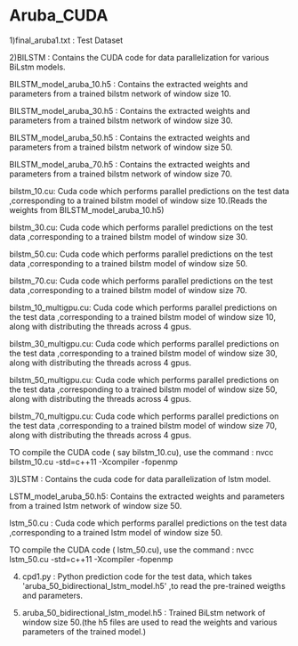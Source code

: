 # Aruba_CUDA

1)final_aruba1.txt : Test Dataset

2)BILSTM : Contains the CUDA code for data parallelization for various BiLstm models.
    
   BILSTM_model_aruba_10.h5 : Contains the extracted weights and parameters from a trained bilstm network of window size 10.
    
   BILSTM_model_aruba_30.h5 : Contains the extracted weights and parameters from a trained bilstm network of window size 30.
    
   BILSTM_model_aruba_50.h5 : Contains the extracted weights and parameters from a trained bilstm network of window size 50.
    
   BILSTM_model_aruba_70.h5 : Contains the extracted weights and parameters from a trained bilstm network of window size 70.
    
   bilstm_10.cu: Cuda code which performs parallel predictions on the test data ,corresponding to a trained bilstm model of window size 10.(Reads the weights from       BILSTM_model_aruba_10.h5) 
   
   bilstm_30.cu: Cuda code which performs parallel predictions on the test data ,corresponding to a trained bilstm model of window size 30. 
   
   bilstm_50.cu: Cuda code which performs parallel predictions on the test data ,corresponding to a trained bilstm model of window size 50. 
   
   bilstm_70.cu: Cuda code which performs parallel predictions on the test data ,corresponding to a trained bilstm model of window size 70. 
   
   bilstm_10_multigpu.cu: Cuda code which performs parallel predictions on the test data ,corresponding to a trained bilstm model of window size 10, along with         distributing the threads across 4 gpus.
   
   bilstm_30_multigpu.cu: Cuda code which performs parallel predictions on the test data ,corresponding to a trained bilstm model of window size 30, along with         distributing the threads across 4 gpus.
   
   bilstm_50_multigpu.cu: Cuda code which performs parallel predictions on the test data ,corresponding to a trained bilstm model of window size 50, along with         distributing the threads across 4 gpus.
   
   bilstm_70_multigpu.cu: Cuda code which performs parallel predictions on the test data ,corresponding to a trained bilstm model of window size 70, along with         distributing the threads across 4 gpus.
  
 TO compile the CUDA code ( say bilstm_10.cu), use the command : nvcc bilstm_10.cu -std=c++11  -Xcompiler -fopenmp
  

3)LSTM : Contains the cuda code for data parallelization of lstm model.
   
   LSTM_model_aruba_50.h5: Contains the extracted weights and parameters from a trained lstm network of window size 50.
   
   lstm_50.cu : Cuda code which performs parallel predictions on the test data ,corresponding to a trained lstm model of window size 50.
   
TO compile the CUDA code ( lstm_50.cu), use the command : nvcc lstm_50.cu -std=c++11  -Xcompiler -fopenmp
  
4) cpd1.py : Python prediction code for the test data, which takes 'aruba_50_bidirectional_lstm_model.h5' ,to read the pre-trained weigths and parameters.

5) aruba_50_bidirectional_lstm_model.h5 : Trained BiLstm network of window size 50.(the h5 files are used to read the weights and various parameters of the trained model.)
